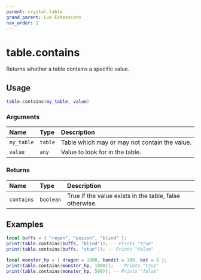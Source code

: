 ```yaml
---
parent: crystal.table
grand_parent: Lua Extensions
nav_order: 1
---
```


# table.contains

Returns whether a table contains a specific value.

## Usage

```lua
table.contains(my_table, value)
```

### Arguments

| Name       | Type    | Description                                   |
| :--------- | :------ | :-------------------------------------------- |
| `my_table` | `table` | Table which may or may not contain the value. |
| `value`    | `any`   | Value to look for in the table.               |

### Returns

| Name       | Type      | Description                                             |
| :--------- | :-------- | :------------------------------------------------------ |
| `contains` | `boolean` | True if the value exists in the table, false otherwise. |

## Examples

```lua
local buffs = { "regen", "poison", "blind" };
print(table.contains(buffs, "blind")); -- Prints "true"
print(table.contains(buffs, "stun")); -- Prints "false"
```

```lua
local monster_hp = { dragon = 1800, bandit = 100, bat = 8 };
print(table.contains(monster_hp, 1800)); -- Prints "true"
print(table.contains(monster_hp, 500)); -- Prints "false"
```
